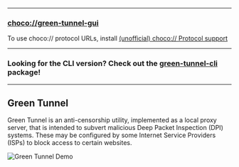 
---
### [choco://green-tunnel-gui](choco://green-tunnel-gui)
To use choco:// protocol URLs, install [(unofficial) choco:// Protocol support](https://chocolatey.org/packages/choco-protocol-support)

---

### Looking for the CLI version? Check out the [green-tunnel-cli](https://community.chocolatey.org/packages/green-tunnel-cli) package!

---

## Green Tunnel

Green Tunnel is an anti-censorship utility, implemented as a local proxy server, that is intended to subvert malicious Deep Packet Inspection (DPI) systems. These may be configured by some Internet Service Providers (ISPs) to block access to certain websites.

![Green Tunnel Demo](https://cdn.jsdelivr.net/gh/brogers5/chocolatey-package-green-tunnel-gui@37abd9c770cbdc846a80294e240268709073d646/demo.gif)
